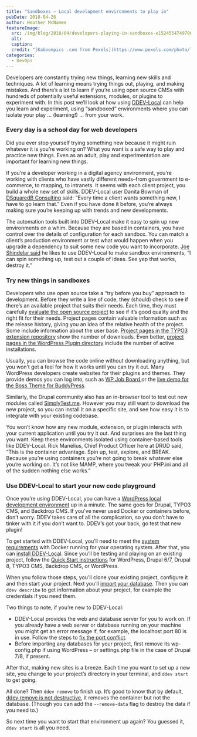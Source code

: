 ```yaml
---
title: "Sandboxes – Local development environments to play in"
pubDate: 2018-04-26
author: Heather McNamee
featureImage:
  src: /img/blog/2018/04/developers-playing-in-sandboxes-e1524554749706.jpg
  alt:
  caption:
  credit: "[Kaboompics .com from Pexels](https://www.pexels.com/photo/little-boy-playing-in-the-sand-6459/)"
categories:
  - DevOps
---
```


Developers are constantly trying new things, learning new skills and techniques. A lot of learning means trying things out, playing, and making mistakes. And there’s a lot to learn if you’re using open source CMSs with hundreds of potentially useful extensions, modules, or plugins to experiment with. In this post we’ll look at how using [DDEV-Local](https://ddev.ddev.com) can help you learn and experiment, using “sandboxed” environments where you can isolate your play … (learning!) … from your work.

### Every day is a school day for web developers

Did you ever stop yourself trying something new because it might ruin whatever it is you’re working on? What you want is a safe way to play and practice new things. Even as an adult, play and experimentation are important for learning new things.

If you’re a developer working in a digital agency environment, you’re working with clients who have vastly different needs–from government to e-commerce, to mapping, to intranets. It seems with each client project, you build a whole new set of skills. DDEV-Local user Danita Bowman of [DSquaredB Consulting](https://dsquaredbconsulting.com/) said: “Every time a client wants something new, I have to go learn that.” Even if you have done it before, you’re always making sure you’re keeping up with trends and new developments.

The automation tools built into DDEV-Local make it easy to spin up new environments on a whim. Because they are based in containers, you have control over the details of configuration for each sandbox. You can match a client’s production environment or test what would happen when you upgrade a dependency to suit some new code you want to incorporate. [Joe Shindelar said](https://ddev.com/ddev-local/rapid-local-development-ddev/) he likes to use DDEV-Local to make sandbox environments, “I can spin something up, test out a couple of ideas. See yep that works, destroy it.”

### Try new things in sandboxes

Developers who use open source take a “try before you buy” approach to development. Before they write a line of code, they (should) check to see if there’s an available project that suits their needs. Each time, they must carefully [evaluate the open source project](https://opensource.com/life/14/1/evaluate-sustainability-open-source-project) to see if it’s good quality and the right fit for their needs. Project pages contain valuable information such as the release history, giving you an idea of the relative health of the project. Some include information about the user base. [Project pages in the TYPO3 extension repository](https://extensions.typo3.org/extension/gridelements/) show the number of downloads. Even better, [project pages in the WordPress Plugin directory](https://wordpress.org/plugins/bbpress/) include the number of active installations.

Usually, you can browse the code online without downloading anything, but you won’t get a feel for how it works until you can try it out. Many WordPress developers create websites for their plugins and themes. They provide demos you can log into, such as [WP Job Board ](https://wpjobboard.net/demo/)or the [live demo for the Boss Theme for BuddyPress](https://www.buddyboss.com/live-demo/).

Similarly, the Drupal community also has an in-browser tool to test out new modules called [SimplyTest.me](https://simplytest.me/). However you may still want to download the new project, so you can install it on a specific site, and see how easy it is to integrate with your existing codebase.

You won’t know how any new module, extension, or plugin interacts with your current application until you try it out. And surprises are the last thing you want. Keep these environments isolated using container-based tools like DDEV-Local. Rick Manelius, Chief Product Officer here at DRUD said, “This is the container advantage. Spin up, test, explore, and BREAK. Because you’re using containers you’re not going to break whatever else you’re working on. It’s not like MAMP, where you tweak your PHP.ini and all of the sudden nothing else works.”

### Use DDEV-Local to start your new code playground

Once you’re using DDEV-Local, you can have a [WordPress local development environment](https://ddev.com/one-minute-wordpress/) up in a minute. The same goes for Drupal, TYPO3 CMS, and Backdrop CMS. If you’ve never used Docker or containers before, don’t worry. DDEV takes care of all the complication, so you don’t have to tinker with it if you don’t want to. DDEV’s got your back, go test that new plugin!

To get started with DDEV-Local, you’ll need to meet the [system requirements](https://ddev.readthedocs.io/en/latest/#system-requirements) with Docker running for your operating system. After that, you can [install DDEV-Local](https://ddev.readthedocs.io/en/latest/#installation). Since you’ll be testing and playing on an existing project, follow the [Quick Start instructions](https://ddev.readthedocs.io/en/latest/users/cli-usage/#quickstart-guides) for WordPress, Drupal 6/7, Drupal 8, TYPO3 CMS, Backdrop CMS, or WordPress.

When you follow those steps, you’ll clone your existing project, configure it and then start your project. Next you’ll [import your database](https://ddev.readthedocs.io/en/latest/users/cli-usage/#database-imports). Then you can `ddev describe` to get information about your project, for example the credentials if you need them.

Two things to note, if you’re new to DDEV-Local:

- DDEV-Local provides the web and database server for you to work on. If you already have a web server or database running on your machine you might get an error message if, for example, the localhost port 80 is in use. Follow the steps to [fix the port conflict](https://ddev.readthedocs.io/en/latest/users/troubleshooting/#webserver-ports-are-already-occupied-by-another-webserver).
- Before importing any databases for your project, first remove its wp-config.php if using WordPress – or settings.php file in the case of Drupal 7/8, if present.

After that, making new sites is a breeze. Each time you want to set up a new site, you change to your project’s directory in your terminal, and `ddev start` to get going.

All done? Then `ddev remove` to finish up. It’s good to know that by default, [ddev remove is not destructive](https://ddev.readthedocs.io/en/latest/users/cli-usage/#removing-a-project), it removes the container but not the database. (Though you can add the `--remove-data` flag to destroy the data if you need to.)

So next time you want to start that environment up again? You guessed it, `ddev start` is all you need.
